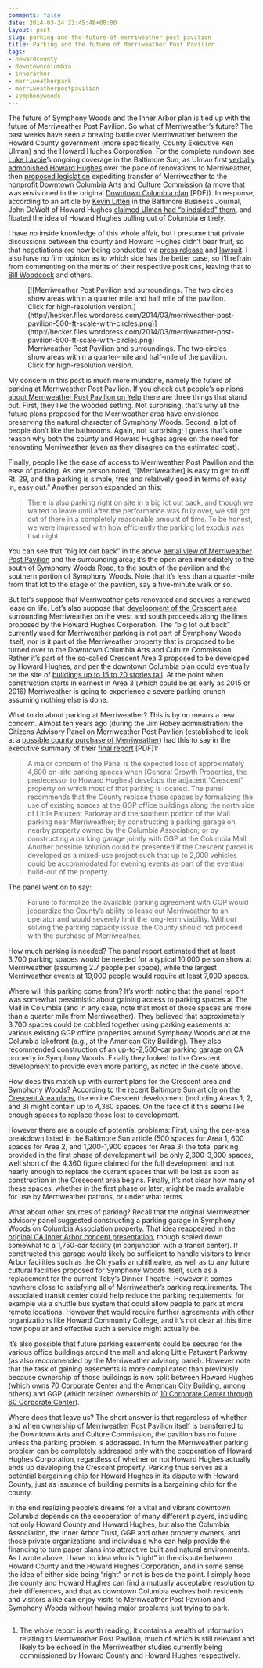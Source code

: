 ```yaml
---
comments: false
date: 2014-03-24 23:45:48+00:00
layout: post
slug: parking-and-the-future-of-merriweather-post-pavilion
title: Parking and the future of Merriweather Post Pavilion
tags:
- howardcounty
- downtowncolumbia
- innerarbor
- merriweatherpark
- merriweatherpostpavilion
- symphonywoods
---
```


The future of Symphony Woods and the Inner Arbor plan is tied up with the future of Merriweather Post Pavilion. So what of Merriweather’s future? The past weeks have seen a brewing battle over Merriweather between the Howard County government (more specifically, County Executive Ken Ulman) and the Howard Hughes Corporation. For the complete rundown see [Luke Lavoie](https://twitter.com/LukeHoCoTimes)’s ongoing coverage in the Baltimore Sun, as Ulman first [verbally admonished Howard Hughes](http://www.baltimoresun.com/news/maryland/howard/columbia/ph-ho-cf-downtown-arts-0130-20140212,0,1293087.story) over the pace of renovations to Merriweather, then [proposed legislation](http://www.baltimoresun.com/news/maryland/howard/columbia/ph-ho-cf-downtown-ulman-0320-20140313,0,1995568.story) expediting transfer of Merriweather to the nonprofit Downtown Columbia Arts and Culture Commission (a move that was envisioned in the original [Downtown Columbia plan](http://planhoward.org/downtown_columbia_plan.pdf) [PDF]). In response, according to an article by [Kevin Litten](http://www.bizjournals.com/baltimore/bio/15981/Kevin+Litten) in the Baltimore Business Journal, John DeWolf of Howard Hughes [claimed Ulman had “blindsided” them](http://www.bizjournals.com/baltimore/blog/real-estate/2014/03/blindsided-howard-hughes-threatens-to-stop.html?page=all), and floated the idea of Howard Hughes pulling out of Columbia entirely.

I have no inside knowledge of this whole affair, but I presume that private discussions between the county and Howard Hughes didn’t bear fruit, so that negotiations are now being conducted via [press release](http://www.howardcountymd.gov/DisplayPrimary.aspx?id=6442473971) and [lawsuit](http://www.baltimoresun.com/news/maryland/howard/columbia/ph-county-suing-howard-hughes-for-106161-20140319,0,257760.story). I also have no firm opinion as to which side has the better case, so I’ll refrain from commenting on the merits of their respective positions, leaving that to [Bill Woodcock](http://53beersontap.typepad.com/53beers/2014/03/the-tif-between-howard-county-howard-hughes.html) and others.

<figure markdown="1">
[![Merriweather Post Pavilion and surroundings. The two circles show areas within a quarter mile and half mile of the pavilion. Click for high-resolution version.](http://hecker.files.wordpress.com/2014/03/merriweather-post-pavilion-500-ft-scale-with-circles.png)](http://hecker.files.wordpress.com/2014/03/merriweather-post-pavilion-500-ft-scale-with-circles.png)
<figcaption>Merriweather Post Pavilion and surroundings. The two circles show areas within a quarter-mile and half-mile of the pavilion. Click for high-resolution version.</figcaption>
</figure>



My concern in this post is much more mundane, namely the future of parking at Merriweather Post Pavilion. If you check out people’s [opinions about Merriweather Post Pavilion on Yelp](http://www.yelp.com/biz/merriweather-post-pavilion-columbia) there are three things that stand out. First, they like the wooded setting. Not surprising, that’s why all the future plans proposed for the Merriweather area have envisioned preserving the natural character of Symphony Woods. Second, a lot of people don’t like the bathrooms. Again, not surprising; I guess that’s one reason why both the county and Howard Hughes agree on the need for renovating Merriweather (even as they disagree on the estimated cost).

Finally, people like the ease of access to Merriweather Post Pavilion and the ease of parking. As one person noted, “[Merriweather] is easy to get to off Rt. 29, and the parking is simple, free and relatively good in terms of easy in, easy out.” Another person expanded on this:

<blockquote>There is also parking right on site in a big lot out back, and though we waited to leave until after the performance was fully over, we still got out of there in a completely reasonable amount of time.  To be honest, we were impressed with how efficiently the parking lot exodus was that night.</blockquote>



You can see that “big lot out back” in the above [aerial view of Merriweather Post Pavilion](https://www.google.com/maps/@39.2104232,-76.862029,1516m/data=!3m1!1e3) and the surrounding area; it’s the open area immediately to the south of Symphony Woods Road, to the south of the pavilion and the southern portion of Symphony Woods. Note that it’s less than a quarter-mile from that lot to the stage of the pavilion, say a five-minute walk or so. 

But let’s suppose that Merriweather gets renovated and secures a renewed lease on life. Let’s also suppose that [development of the Crescent area](http://www.baltimoresun.com/news/maryland/howard/columbia/ph-ho-cf-howard-hughes-0320-20140318,0,2645175.story) surrounding Merriweather on the west and south proceeds along the lines proposed by the Howard Hughes Corporation. The “big lot out back” currently used for Merriweather parking is not part of Symphony Woods itself, nor is it part of the Merriweather property that is proposed to be turned over to the Downtown Columbia Arts and Culture Commission. Rather it’s part of the so-called Crescent Area 3 proposed to be developed by Howard Hughes, and per the downtown Columbia plan could eventually be the site of [buildings up to 15 to 20 stories tall](http://www.baltimoresun.com/news/maryland/howard/columbia/2014-02-19-downtownaerialrendering1-dci-jpeg-20140318,0,5512109.photo). At the point when construction starts in earnest in Area 3 (which could be as early as 2015 or 2016) Merriweather is going to experience a severe parking crunch assuming nothing else is done.

What to do about parking at Merriweather? This is by no means a new concern. Almost ten years ago (during the Jim Robey administration) the Citizens Advisory Panel on Merriweather Post Pavilion (established to look at a [possible county purchase of Merriweather](http://articles.baltimoresun.com/2004-06-24/news/0406240389_1_merriweather-howard-county-rouse)) had this to say in the executive summary of their [final report](http://citeseerx.ist.psu.edu/viewdoc/download?doi=10.1.1.123.774&rep=rep1&type=pdf) [PDF]1:

<blockquote>A major concern of the Panel is the expected loss of approximately 4,600 on-site parking spaces when [General Growth Properties, the predecessor to Howard Hughes] develops the adjacent “Crescent” property on which most of that parking is located. The panel recommends that the County replace those spaces by formalizing the use of existing spaces at the GGP office buildings along the north side of Little Patuxent Parkway and the southern portion of the Mall parking near Merriweather; by constructing a parking garage on nearby property owned by the Columbia Association; or by constructing a parking garage jointly with GGP at the Columbia Mall. Another possible solution could be presented if the Crescent parcel is developed as a mixed-use project such that up to 2,000 vehicles could be accommodated for evening events as part of the eventual build-out of the property.</blockquote>



The panel went on to say:

<blockquote>Failure to formalize the available parking agreement with GGP would jeopardize the County’s ability to lease out Merriweather to an operator and would severely limit the long-term viability. Without solving the parking capacity issue, the County should not proceed with the purchase of Merriweather.</blockquote>



How much parking is needed? The panel report estimated that at least 3,700 parking spaces would be needed for a typical 10,000 person show at Merriweather (assuming 2.7 people per space), while the largest Merriweather events at 19,000 people would require at least 7,000 spaces.

Where will this parking come from? It’s worth noting that the panel report was somewhat pessimistic about gaining access to parking spaces at The Mall in Columbia (and in any case, note that most of those spaces are more than a quarter mile from Merriweather). They believed that approximately 3,700 spaces could be cobbled together using parking easements at various existing GGP office properties around Symphony Woods and at the Columbia lakefront (e.g., at the American City Building). They also recommended construction of an up-to-2,500-car parking garage on CA property in Symphony Woods. Finally they looked to the Crescent development to provide even more parking, as noted in the quote above.

How does this match up with current plans for the Crescent area and Symphony Woods? According to the recent [Baltimore Sun article on the Crescent Area plans](http://www.baltimoresun.com/news/maryland/howard/columbia/ph-ho-cf-howard-hughes-0320-20140318,0,2645175.story), the entire Crescent development (including Areas 1, 2, and 3) might contain up to 4,360 spaces. On the face of it this seems like enough spaces to replace those lost to development.

However there are a couple of potential problems: First, using the per-area breakdown listed in the Baltimore Sun article (500 spaces for Area 1, 600 spaces for Area 2, and 1,200-1,900 spaces for Area 3) the total parking provided in the first phase of development will be only 2,300-3,000 spaces, well short of the 4,360 figure claimed for the full development and not nearly enough to replace the current spaces that will be lost as soon as construction in the Cresecent area begins. Finally, it’s not clear how many of these spaces, whether in the first phase or later, might be made available for use by Merriweather patrons, or under what terms.

What about other sources of parking? Recall that the original Merriweather advisory panel suggested constructing a parking garage in Symphony Woods on Columbia Association property. That idea reappeared in the [original CA Inner Arbor concept presentation](http://www.scribd.com/doc/122612333/Columbia-Association-Inner-Arbor-Plan-Presentation), though scaled down somewhat to a 1,750-car facility (in conjunction with a transit center). If constructed this garage would likely be sufficient to handle visitors to Inner Arbor facilities such as the Chrysalis amphitheatre, as well as to any future cultural facilities proposed for Symphony Woods itself, such as a replacement for the current Toby’s Dinner Theatre. However it comes nowhere close to satisfying all of Merriweather’s parking requirements. The associated transit center could help reduce the parking requirements, for example via a shuttle bus system that could allow people to park at more remote locations. However that would require further agreements with other organizations like Howard Community College, and it’s not clear at this time how popular and effective such a service might actually be.

It’s also possible that future parking easements could be secured for the various office buildings around the mall and along Little Patuxent Parkway (as also recommended by the Merriweather advisory panel). However note that the task of gaining easements is more complicated than previously because ownership of those buildings is now split between Howard Hughes (which owns [70 Corporate Center and the American City Building](http://www.howardhughes.com/properties/operating-properties/columbia-office-buildings.html), among others) and GGP (which retained ownership of [10 Corporate Center through 60 Corporate Center](http://www.ggp.com/properties/office-properties)).  

Where does that leave us? The short answer is that regardless of whether and when ownership of Merriweather Post Pavilion itself is transferred to the Downtown Arts and Culture Commission, the pavilion has no future unless the parking problem is addressed. In turn the Merriweather parking problem can be completely addressed only with the cooperation of Howard Hughes Corporation, regardless of whether or not Howard Hughes actually ends up developing the Crescent property. Parking thus serves as a potential bargaining chip for Howard Hughes in its dispute with Howard County, just as issuance of building permits is a bargaining chip for the county.

In the end realizing people’s dreams for a vital and vibrant downtown Columbia depends on the cooperation of many different players, including not only Howard County and Howard Hughes, but also the Columbia Association, the Inner Arbor Trust, GGP and other property owners, and those private organizations and individuals who can help provide the financing to turn paper plans into attractive built and natural environments. As I wrote above, I have no idea who is “right” in the dispute between Howard County and the Howard Hughes Corporation, and in some sense the idea of either side being “right” or not is beside the point. I simply hope the county and Howard Hughes can find a mutually acceptable resolution to their differences, and that as downtown Columbia evolves both residents and visitors alike can enjoy visits to Merriweather Post Pavilion and Symphony Woods without having major problems just trying to park.



* * *



1. The whole report is worth reading; it contains a wealth of information relating to Merriweather Post Pavilion, much of which is still relevant and likely to be echoed in the Merriweather studies currently being commissioned by Howard County and Howard Hughes respectively.

